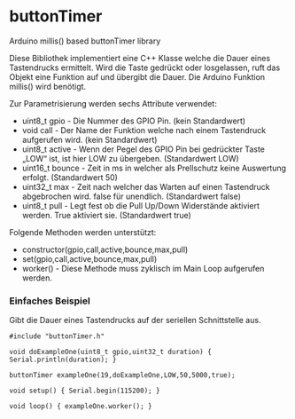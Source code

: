# buttonTimer
Arduino millis() based buttonTimer library

Diese Bibliothek implementiert eine C++ Klasse welche die Dauer eines Tastendrucks ermittelt. Wird die Taste gedrückt
oder losgelassen, ruft das Objekt eine Funktion auf und übergibt die Dauer. Die Arduino Funktion millis() wird benötigt.

Zur Parametrisierung werden sechs Attribute verwendet:

* uint8_t gpio - Die Nummer des GPIO Pin. (kein Standardwert)
* void call - Der Name der Funktion welche nach einem Tastendruck aufgerufen wird. (kein Standardwert)
* uint8_t active - Wenn der Pegel des GPIO Pin bei gedrückter Taste „LOW“ ist, ist hier LOW zu übergeben. (Standardwert LOW)
* uint16_t bounce - Zeit in ms in welcher als Prellschutz keine Auswertung erfolgt. (Standardwert 50)
* uint32_t max - Zeit nach welcher das Warten auf einen Tastendruck abgebrochen wird. false für unendlich. (Standardwert false)
* uint8_t pull - Legt fest ob die Pull Up/Down Widerstände aktiviert werden. True aktiviert sie. (Standardwert true)

Folgende Methoden werden unterstützt:

* constructor(gpio,call,active,bounce,max,pull)
* set(gpio,call,active,bounce,max,pull)
* worker() - Diese Methode muss zyklisch im Main Loop aufgerufen werden.

### Einfaches Beispiel
Gibt die Dauer eines Tastendrucks auf der seriellen Schnittstelle aus.

    #include "buttonTimer.h"
    
    void doExampleOne(uint8_t gpio,uint32_t duration) { Serial.println(duration); }
    
    buttonTimer exampleOne(19,doExampleOne,LOW,50,5000,true);
    
    void setup() { Serial.begin(115200); }
    
    void loop() { exampleOne.worker(); }